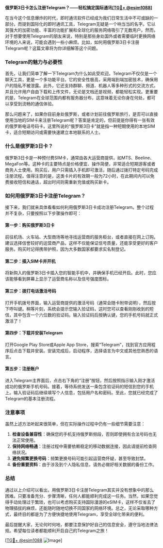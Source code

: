 **俄罗斯3日卡怎么注册Telegram？——轻松搞定国际通讯[[TG💪+ @esim1088](https://t.me/s/esim1088)]**

在当今这个信息爆炸的时代，即时通讯软件已经成为我们日常生活中不可或缺的一部分。而提到国际化的即时通讯工具，Telegram无疑是一个响当当的名字。它以其强大的加密功能、丰富的功能扩展和全球化的服务网络吸引了无数用户。然而，对于想要使用Telegram的朋友来说，特别是那些身处国外或者需要临时更换网络环境的人来说，可能会遇到一些小麻烦。比如，如何用俄罗斯3日卡注册Telegram呢？这篇文章将为你详细解答这个问题。

### Telegram的魅力与必要性

首先，让我们简单了解一下Telegram为什么如此受欢迎。Telegram不仅仅是一个聊天工具，更是一个多功能平台。它的安全性极高，采用端到端加密技术，确保用户的隐私不被泄露。此外，它还支持群聊、频道、机器人等多种形式的交流方式，并且允许用户自由下载和上传文件，无论是文档还是视频，都能轻松实现。更重要的是，Telegram在全球范围内都有服务器分布，这意味着无论你身在何处，都可以享受到流畅的通信体验。

那么问题来了，如果你目前身处俄罗斯，或者计划前往俄罗斯旅行，是否可以直接使用当地的SIM卡来注册Telegram呢？答案是肯定的，但前提是你得有一张有效的俄罗斯电话号码卡。这里所说的“俄罗斯3日卡”就是指一种短期使用的本地SIM卡，适合短期访问或需要快速建立本地联系的人士。

### 什么是俄罗斯3日卡？

俄罗斯3日卡是一种预付费SIM卡，通常由各大运营商提供，如MTS、Beeline、MegaFon等。这种卡的主要特点是价格便宜、操作简便，非常适合短期游客或者商务人士使用。购买后，用户只需插入手机即可激活，随后通过拨打特定号码完成注册流程。值得注意的是，这类卡片的有效期一般为72小时，在此期间内可以免费接收短信和通话，超出时间则需重新充值或购买新卡。

### 如何用俄罗斯3日卡注册Telegram？

接下来，我们就来具体看看如何利用俄罗斯3日卡成功注册Telegram。整个过程并不复杂，只要按照以下步骤操作即可：

#### 第一步：购买俄罗斯3日卡
前往机场、火车站、大型商场等地寻找运营商的服务柜台，或者直接在网上订购。建议选择信誉较好的运营商产品，这样不仅能保证信号质量，还能享受更好的客户服务。购买时记得携带护照，因为大多数国家都要求实名制登记。

#### 第二步：插入SIM卡并开机
将新购入的俄罗斯3日卡插入您的智能手机中，并确保手机已经开启。此时，您应该能够看到屏幕上显示了运营商名称以及信号强度图标。

#### 第三步：拨打电话激活号码
打开手机拨号界面，输入运营商提供的激活号码（通常会随卡附带说明），然后按下呼叫键。稍等片刻，系统会提示您输入验证码，这时您可以查看刚刚收到的短信，其中包含一个六位数的验证码。输入验证码后按确认键，您的手机号码就正式激活了！

#### 第四步：下载并安装Telegram
打开Google Play Store或Apple App Store，搜索“Telegram”，找到官方应用程序后点击下载并安装。安装完成后，启动程序，选择语言为中文或其他您熟悉的语言。

#### 第五步：注册账户
进入Telegram主界面后，点击右下角的“注册”按钮，然后按照指示输入刚才激活成功的俄罗斯手机号码。接着，等待系统发送一条包含验证码的短信到您的手机上。输入验证码后继续填写个人信息，包括用户名和密码。至此，您就已经完成了Telegram的基本注册流程。

### 注意事项

虽然上述方法听起来很简单，但在实际操作过程中仍有一些细节需要注意：

1. **检查设备兼容性**：确保您的手机支持俄罗斯频段，否则即使拥有合法号码也无法正常使用。
2. **保持网络畅通**：注册过程中需要依赖稳定的移动数据连接，因此请提前检查网络状况。
3. **避免频繁更换号码**：频繁更换号码可能引起运营商怀疑，甚至导致封禁。
4. **备份重要资料**：由于涉及到个人隐私信息，请务必做好相关数据的备份工作。

### 总结

通过以上介绍可以看出，用俄罗斯3日卡注册Telegram其实并没有想象中的那么困难。只要准备充分、步骤清晰，任何人都能顺利完成这一任务。当然，如果您觉得手动处理过于繁琐，也可以考虑购买支持国际漫游的eSIM卡，这样不仅省去了物理插拔的麻烦，还能随时随地切换不同国家的网络环境。总之，无论采取哪种方式，最终目的都是为了方便快捷地使用Telegram，享受全球化带来的便利。

最后提醒大家，无论何时何地，都要注意保护好自己的信息安全，遵守当地法律法规。希望每位读者都能顺利开启自己的Telegram之旅！

[[TG💪+ @esim1088](https://t.me/s/esim1088) ![Image](https://i.postimg.cc/4NQfJmqS/Snipaste-2025-05-13-00-14-12.png)]